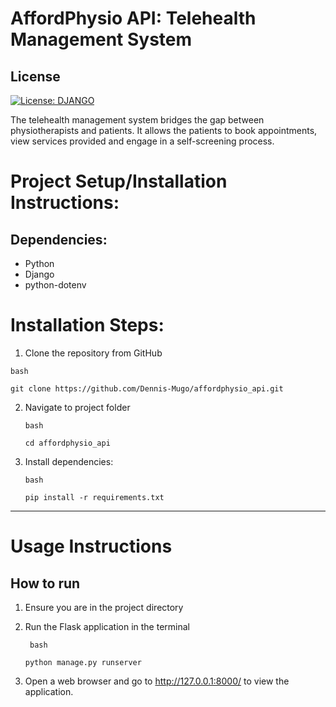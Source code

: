 # AffordPhysio API: Telehealth Management System
## License
[![License: DJANGO](https://img.shields.io/badge/License-Django-brightgreen.svg)](https://www.djangoproject.com/trademarks/)

The telehealth management system bridges the gap between physiotherapists and patients. It allows the patients to book appointments, view services provided and engage in a self-screening process.

# Project Setup/Installation Instructions:
## Dependencies:
* Python
* Django
* python-dotenv

# Installation Steps:
1. Clone the repository from GitHub
  ```
  bash
  ```
  
  ```
  git clone https://github.com/Dennis-Mugo/affordphysio_api.git
  ```


2. Navigate to project folder
    ```
    bash
    ```
    ```
    cd affordphysio_api
    ```


3. Install dependencies:
    ```
    bash
    ```
    ```
    pip install -r requirements.txt
    ```

---
# Usage Instructions
## How to run

1. Ensure you are in the project directory

   
2. Run the Flask application in the terminal
   ```
    bash
   ```
    ```
    python manage.py runserver
    ```


3. Open a web browser and go to http://127.0.0.1:8000/ to view the application.
